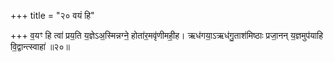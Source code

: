 +++
title = "२० वयं हि"

+++
व॒यꣳ हि त्वा॑ प्रय॒ति य॒ज्ञेऽअ॒स्मिन्नग्ने॒ होता॑र॒मवृ॑णीमही॒ह। ऋध॑गया॒ऽऋध॑गु॒ताश॑मिष्ठाः प्रजा॒नन् य॒ज्ञमुप॑याहि वि॒द्वान्त्स्वाहा॑ ॥२०॥